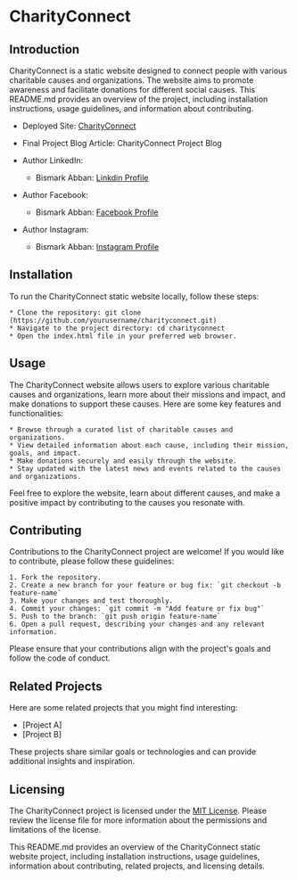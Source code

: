 # CharityConnect

## Introduction

CharityConnect is a static website designed to connect people with various charitable causes and organizations. The website aims to promote awareness and facilitate donations for different social causes. This README.md provides an overview of the project, including installation instructions, usage guidelines, and information about contributing.

   * Deployed Site: [CharityConnect](https://redemption19.github.io/CharityConnect-portfolio/)
   * Final Project Blog Article: CharityConnect Project Blog
   * Author LinkedIn:
        * Bismark Abban: [Linkdin Profile](https://www.linkedin.com/in/bismark-abban-256055193/)
        
   * Author Facebook:
        * Bismark Abban: [Facebook Profile](https://web.facebook.com/bismark.abban.58511/)
        
   * Author Instagram:
        * Bismark Abban: [Instagram Profile](https://www.instagram.com/bismark.abban/)

        
## Installation

To run the CharityConnect static website locally, follow these steps:

    * Clone the repository: git clone (https://github.com/yourusername/charityconnect.git)
    * Navigate to the project directory: cd charityconnect
    * Open the index.html file in your preferred web browser.

## Usage

The CharityConnect website allows users to explore various charitable causes and organizations, learn more about their missions and impact, and make donations to support these causes. Here are some key features and functionalities:

    * Browse through a curated list of charitable causes and organizations.
    * View detailed information about each cause, including their mission, goals, and impact.
    * Make donations securely and easily through the website.
    * Stay updated with the latest news and events related to the causes and organizations.

Feel free to explore the website, learn about different causes, and make a positive impact by contributing to the causes you resonate with.

## Contributing

Contributions to the CharityConnect project are welcome! If you would like to contribute, please follow these guidelines:

    1. Fork the repository.
    2. Create a new branch for your feature or bug fix: `git checkout -b feature-name`
    3. Make your changes and test thoroughly.
    4. Commit your changes: `git commit -m "Add feature or fix bug"`
    5. Push to the branch: `git push origin feature-name`
    6. Open a pull request, describing your changes and any relevant information.

Please ensure that your contributions align with the project's goals and follow the code of conduct.

## Related Projects

Here are some related projects that you might find interesting:

  * [Project A]
  * [Project B]

These projects share similar goals or technologies and can provide additional insights and inspiration.

## Licensing

The CharityConnect project is licensed under the [MIT License](https://opensource.org/license/mit/). Please review the license file for more information about the permissions and limitations of the license.

This README.md provides an overview of the CharityConnect static website project, including installation instructions, usage guidelines, information about contributing, related projects, and licensing details.
